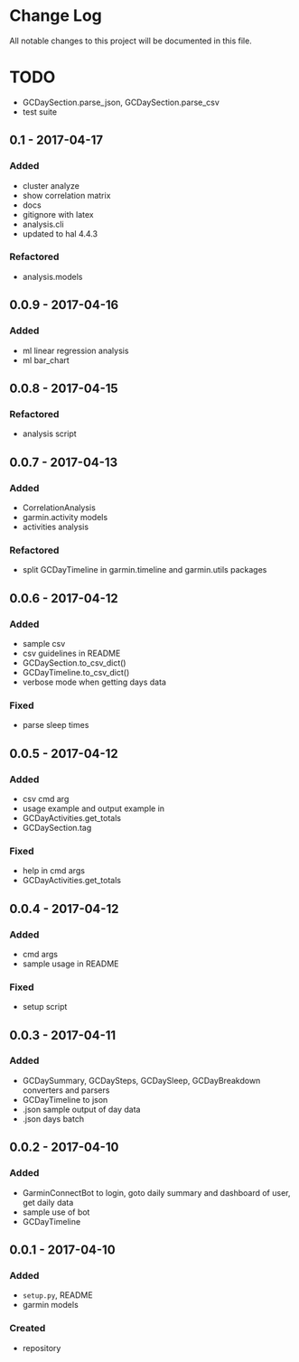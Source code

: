 # Change Log
All notable changes to this project will be documented in this file.

# TODO
- GCDaySection.parse_json, GCDaySection.parse_csv
- test suite

## 0.1 - 2017-04-17

### Added
- cluster analyze
- show correlation matrix
- docs
- gitignore with latex
- analysis.cli
- updated to hal 4.4.3

### Refactored
- analysis.models

## 0.0.9 - 2017-04-16

### Added
- ml linear regression analysis
- ml bar_chart

## 0.0.8 - 2017-04-15

### Refactored
- analysis script

## 0.0.7 - 2017-04-13

### Added
- CorrelationAnalysis
- garmin.activity models
- activities analysis

### Refactored
- split GCDayTimeline in garmin.timeline and garmin.utils packages

## 0.0.6 - 2017-04-12

### Added
- sample csv
- csv guidelines in README
- GCDaySection.to_csv_dict()
- GCDayTimeline.to_csv_dict()
- verbose mode when getting days data

### Fixed
- parse sleep times

## 0.0.5 - 2017-04-12

### Added
- csv cmd arg
- usage example and output example in 
- GCDayActivities.get_totals
- GCDaySection.tag

### Fixed
- help in cmd args
- GCDayActivities.get_totals

## 0.0.4 - 2017-04-12

### Added
- cmd args
- sample usage in README

### Fixed
- setup script

## 0.0.3 - 2017-04-11

### Added
- GCDaySummary, GCDaySteps, GCDaySleep, GCDayBreakdown converters and parsers
- GCDayTimeline to json
- .json sample output of day data
- .json days batch

## 0.0.2 - 2017-04-10

### Added
- GarminConnectBot to login, goto daily summary and dashboard of user, get daily data
- sample use of bot
- GCDayTimeline

## 0.0.1 - 2017-04-10

### Added
- `setup.py`, README
- garmin models

### Created
- repository
